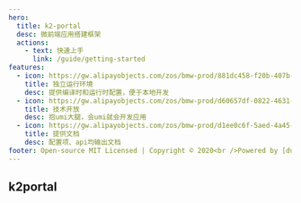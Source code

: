 ```yaml
---
hero:
  title: k2-portal
  desc: 微前端应用搭建框架
  actions:
    - text: 快速上手
      link: /guide/getting-started
features:
  - icon: https://gw.alipayobjects.com/zos/bmw-prod/881dc458-f20b-407b-947a-95104b5ec82b/k79dm8ih_w144_h144.png
    title: 独立运行环境
    desc: 提供编译时和运行时配置，便于本地开发
  - icon: https://gw.alipayobjects.com/zos/bmw-prod/d60657df-0822-4631-9d7c-e7a869c2f21c/k79dmz3q_w126_h126.png
    title: 技术开放
    desc: 抱umi大腿，会umi就会开发应用
  - icon: https://gw.alipayobjects.com/zos/bmw-prod/d1ee0c6f-5aed-4a45-a507-339a4bfe076c/k7bjsocq_w144_h144.png
    title: 提供文档
    desc: 配置项、api均输出文档
footer: Open-source MIT Licensed | Copyright © 2020<br />Powered by [dumi](https://d.umijs.org)
---
```


## k2portal
